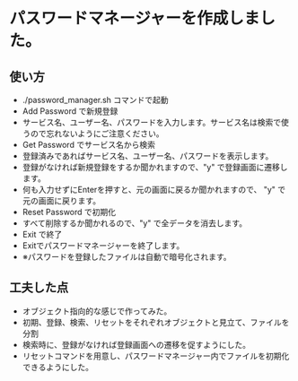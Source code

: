 # パスワードマネージャーを作成しました。
## 使い方
- ./password_manager.sh コマンドで起動
- Add Password で新規登録
 - サービス名、ユーザー名、パスワードを入力します。サービス名は検索で使うので忘れないようにご注意ください。
- Get Password でサービス名から検索
 - 登録済みであればサービス名、ユーザー名、パスワードを表示します。
 - 登録がなければ新規登録をするか聞かれますので、"y" で登録画面に遷移します。
 - 何も入力せずにEnterを押すと、元の画面に戻るか聞かれますので、 "y" で元の画面に戻ります。
- Reset Password で初期化
 - すべて削除するか聞かれるので、"y" で全データを消去します。
- Exit で終了
 - Exitでパスワードマネージャーを終了します。
- ※パスワードを登録したファイルは自動で暗号化されます。

## 工夫した点
- オブジェクト指向的な感じで作ってみた。
 - 初期、登録、検索、リセットをそれぞれオブジェクトと見立て、ファイルを分割
- 検索時に、登録がなければ登録画面への遷移を促すようにした。
- リセットコマンドを用意し、パスワードマネージャー内でファイルを初期化できるようにした。
